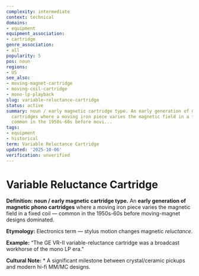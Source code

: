 ```yaml
---
complexity: intermediate
context: technical
domains:
- equipment
equipment_association:
- cartridge
genre_association:
- all
popularity: 5
pos: noun
regions:
- US
see_also:
- moving-magnet-cartridge
- moving-coil-cartridge
- mono-lp-playback
slug: variable-reluctance-cartridge
status: active
summary: noun / early magnetic cartridge type. An early generation of magnetic phono
  cartridges where a moving iron piece varies the magnetic field in a fixed coil —
  common in the 1950s-60s before movi...
tags:
- equipment
- historical
term: Variable Reluctance Cartridge
updated: '2025-10-06'
verification: unverified
---
```


# Variable Reluctance Cartridge

**Definition:** **noun / early magnetic cartridge type.** An **early generation of magnetic phono cartridges** where a moving iron piece varies the magnetic field in a fixed coil — common in the 1950s-60s before moving-magnet designs dominated.

**Etymology:** Electronics term — stylus motion changes magnetic *reluctance*.

**Example:** “The GE VR-II variable-reluctance cartridge was a broadcast workhorse of the mono LP era.”

**Cultural Note:** * A significant milestone between crystal/ceramic pickups and modern hi-fi MM/MC designs.

